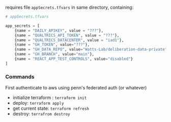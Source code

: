 requires file `appSecrets.tfvars` in same directory, containing:

```tf
# appSecrets.tfvars

app_secrets = [
    {name = "DAILY_APIKEY", value = "???"},
    {name = "QUALTRICS_API_TOKEN", value = "???"},
    {name = "QUALTRICS_DATACENTER", value = "iad1"},
    {name = "GH_TOKEN", value="???"},
    {name = "GH_DATA_REPO", value="Watts-Lab/deliberation-data-private"},
    {name = "GH_BRANCH", value="main"},
    {name = "REACT_APP_TEST_CONTROLS", value="disabled"}
]
```

### Commands
First authenticate to aws using penn's federated auth (or whatever)

- initialize terraform : `terraform init`
- deploy: `terraform apply`
- get current state: `terraform refresh`
- destroy: `terrafrom destroy`